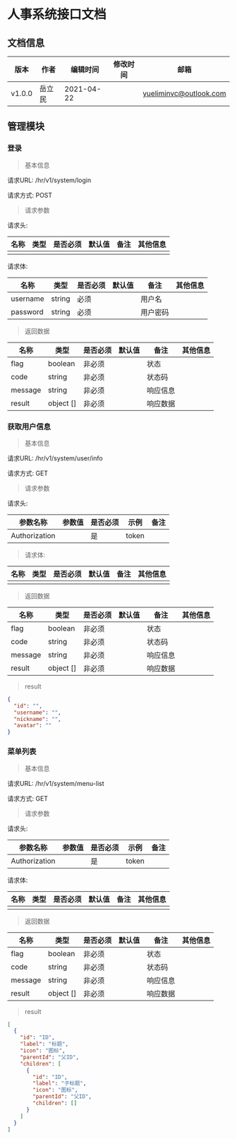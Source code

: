 # 人事系统接口文档

## 文档信息

| 版本   | 作者   | 编辑时间   | 修改时间 | 邮箱                   |
| ------ | ------ | ---------- | -------- | ---------------------- |
| v1.0.0 | 岳立民 | 2021-04-22 |          | yueliminvc@outlook.com |

## 管理模块

### 登录

> 基本信息

请求URL: /hr/v1/system/login

请求方式: POST

> 请求参数

请求头: 

| 名称     | 类型   | 是否必须 | 默认值 | 备注     | 其他信息 |
| -------- | ------ | -------- | ------ | -------- | -------- |
| | | | | | |

请求体:

| 名称     | 类型   | 是否必须 | 默认值 | 备注     | 其他信息 |
| -------- | ------ | -------- | ------ | -------- | -------- |
| username | string | 必须     |        | 用户名   |          |
| password | string | 必须     |        | 用户密码 |          |

> 返回数据

| 名称    | 类型      | 是否必须 | 默认值 | 备注     | 其他信息 |
| ------- | --------- | -------- | ------ | -------- | -------- |
| flag    | boolean   | 非必须   |        | 状态     |          |
| code    | string    | 非必须   |        | 状态码   |          |
| message | string    | 非必须   |        | 响应信息 |          |
| result  | object [] | 非必须   |        | 响应数据 |          |

### 获取用户信息

> 基本信息

请求URL: /hr/v1/system/user/info

请求方式: GET

> 请求参数

请求头:

| 参数名称      | 参数值 | 是否必须 | 示例  | 备注 |
| ------------- | ------ | -------- | ----- | ---- |
| Authorization |        | 是       | token |      |

> 请求体:

| 名称     | 类型   | 是否必须 | 默认值 | 备注     | 其他信息 |
| -------- | ------ | -------- | ------ | -------- | -------- |
| | | | | | |

> 返回数据

| 名称    | 类型      | 是否必须 | 默认值 | 备注     | 其他信息 |
| ------- | --------- | -------- | ------ | -------- | -------- |
| flag    | boolean   | 非必须   |        | 状态     |          |
| code    | string    | 非必须   |        | 状态码   |          |
| message | string    | 非必须   |        | 响应信息 |          |
| result  | object [] | 非必须   |        | 响应数据 |          |

> result

```json
{
  "id": "",
  "username": "",
  "nickname": "",
  "avatar": ""
}
```

### 菜单列表

> 基本信息

请求URL: /hr/v1/system/menu-list

请求方式: GET

> 请求参数

请求头:

| 参数名称      | 参数值 | 是否必须 | 示例  | 备注 |
| ------------- | ------ | -------- | ----- | ---- |
| Authorization |        | 是       | token |      |

请求体: 

| 名称 | 类型 | 是否必须 | 默认值 | 备注 | 其他信息 |
| ---- | ---- | -------- | ------ | ---- | -------- |
|      |      |          |        |      |          |

> 返回数据

| 名称    | 类型      | 是否必须 | 默认值 | 备注     | 其他信息 |
| ------- | --------- | -------- | ------ | -------- | -------- |
| flag    | boolean   | 非必须   |        | 状态     |          |
| code    | string    | 非必须   |        | 状态码   |          |
| message | string    | 非必须   |        | 响应信息 |          |
| result  | object [] | 非必须   |        | 响应数据 |          |

> result

```json
[
  {
    "id": "ID",
    "label": "标题",
    "icon": "图标",
    "parentId": "父ID",
    "children": [
      {
        "id": "ID",
        "label": "子标题",
        "icon": "图标",
        "parentId": "父ID",
        "children": []
      }
    ]
  }
]
```

